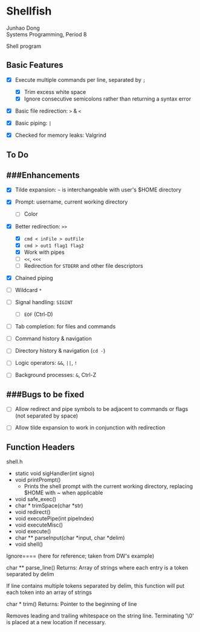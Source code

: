 Shellfish
======
Junhao Dong  
Systems Programming, Period 8

Shell program


## Basic Features
- [x] Execute multiple commands per line, separated by `;`
  - [x] Trim excess white space
  - [x] Ignore consecutive semicolons rather than returning a syntax error
- [x] Basic file redirection: `>` & `<`
- [x] Basic piping: `|`
- [x] Checked for memory leaks: Valgrind


## To Do
###Enhancements
------
- [x] Tilde expansion: `~` is interchangeable with user's $HOME directory
- [x] Prompt: username, current working directory
  - [ ] Color
- [x] Better redirection: `>>`
  - [x] `cmd < inFile > outFile`
  - [x] `cmd > out1 flag1 flag2`
  - [x] Work with pipes
  - [ ] `<<`, `<<<`
  - [ ] Redirection for `STDERR` and other file descriptors 
- [x] Chained piping
- [ ] Wildcard `*`
- [ ] Signal handling: `SIGINT`
  - [ ] `EOF` (Ctrl-D)
- [ ] Tab completion: for files and commands
- [ ] Command history & navigation
- [ ] Directory history & navigation (`cd -`)
- [ ] Logic operators: `&&`, `||`, `!`
- [ ] Background processes: `&`, Ctrl-Z


###Bugs to be fixed
------
- [ ] Allow redirect and pipe symbols to be adjacent to commands or flags (not separated by space)
- [ ] Allow tilde expansion to work in conjunction with redirection


## Function Headers
shell.h

- static void sigHandler(int signo)
- void printPrompt()
  - Prints the shell prompt with the current working directory, replacing $HOME with ~ when applicable
- void safe_exec()
- char * trimSpace(char *str)
- void redirect()
- void executePipe(int pipeIndex)
- void executeMisc()
- void execute()
- char ** parseInput(char *input, char *delim)
- void shell()


Ignore==== (here for reference; taken from DW's example)

char ** parse_line()
Returns: Array of strings where each entry is a token 
separated by delim

If line contains multiple tokens separated by delim, this 
function will put each token into an array of strings

char * trim()
Returns: Pointer to the beginning of line

Removes leading and trailing whitespace on the string line.
Terminating '\0' is placed at a new location if necessary.
